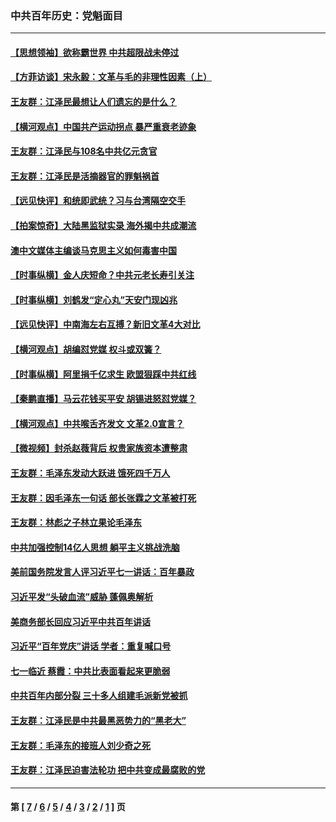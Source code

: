 ### 中共百年历史：党魁面目
---
#### [【思想领袖】欲称霸世界 中共超限战未停过](../../pages/nf1176107/n13745142.md?09150430) 
#### [【方菲访谈】宋永毅：文革与毛的非理性因素（上）](../../pages/nf1176107/n13469956.md?09150430) 
#### [王友群：江泽民最想让人们遗忘的是什么？](../../pages/nf1176107/n13408949.md?09150430) 
#### [【横河观点】中国共产运动拐点 暴严重衰老迹象](../../pages/nf1176107/n13388333.md?09150430) 
#### [王友群：江泽民与108名中共亿元贪官](../../pages/nf1176107/n13352358.md?09150430) 
#### [王友群：江泽民是活摘器官的罪魁祸首](../../pages/nf1176107/n13336903.md?09150430) 
#### [【远见快评】和统即武统？习与台湾隔空交手](../../pages/nf1176107/n13297739.md?09150430) 
#### [【拍案惊奇】大陆黑监狱实录 海外揭中共成潮流](../../pages/nf1176107/n13288853.md?09150430) 
#### [澳中文媒体主编谈马克思主义如何毒害中国](../../pages/nf1176107/n13257387.md?09150430) 
#### [【时事纵横】金人庆短命？中共元老长寿引关注](../../pages/nf1176107/n13217934.md?09150430) 
#### [【时事纵横】刘鹤发“定心丸”天安门现凶兆](../../pages/nf1176107/n13215416.md?09150430) 
#### [【远见快评】中南海左右互搏？新旧文革4大对比](../../pages/nf1176107/n13214745.md?09150430) 
#### [【横河观点】胡编怼党媒 权斗或双簧？](../../pages/nf1176107/n13210864.md?09150430) 
#### [【时事纵横】阿里捐千亿求生 欧盟狠踩中共红线](../../pages/nf1176107/n13206431.md?09150430) 
#### [【秦鹏直播】马云花钱买平安 胡锡进怒怼党媒？](../../pages/nf1176107/n13206392.md?09150430) 
#### [【横河观点】中共喉舌齐发文 文革2.0宣言？](../../pages/nf1176107/n13201248.md?09150430) 
#### [【微视频】封杀赵薇背后 权贵家族资本遭整肃](../../pages/nf1176107/n13197798.md?09150430) 
#### [王友群：毛泽东发动大跃进 饿死四千万人](../../pages/nf1176107/n13177158.md?09150430) 
#### [王友群：因毛泽东一句话 部长张霖之文革被打死](../../pages/nf1176107/n13161711.md?09150430) 
#### [王友群：林彪之子林立果论毛泽东](../../pages/nf1176107/n13128622.md?09150430) 
#### [中共加强控制14亿人思想 躺平主义挑战洗脑](../../pages/nf1176107/n13094299.md?09150430) 
#### [美前国务院发言人评习近平七一讲话：百年暴政](../../pages/nf1176107/n13066986.md?09150430) 
#### [习近平发“头破血流”威胁 蓬佩奥解析](../../pages/nf1176107/n13063604.md?09150430) 
#### [美商务部长回应习近平中共百年讲话](../../pages/nf1176107/n13062903.md?09150430) 
#### [习近平“百年党庆”讲话 学者：重复喊口号](../../pages/nf1176107/n13061411.md?09150430) 
#### [七一临近 蔡霞：中共比表面看起来更脆弱](../../pages/nf1176107/n13056418.md?09150430) 
#### [中共百年内部分裂 三十多人组建毛派新党被抓](../../pages/nf1176107/n13044023.md?09150430) 
#### [王友群：江泽民是中共最黑恶势力的“黑老大”](../../pages/nf1176107/n13022180.md?09150430) 
#### [王友群：毛泽东的接班人刘少奇之死](../../pages/nf1176107/n12991772.md?09150430) 
#### [王友群：江泽民迫害法轮功 把中共变成最腐败的党](../../pages/nf1176107/n12947347.md?09150430) 

---
#### 第 [ [7](./7.md?09150430) / [6](./6.md?09150430) / [5](./5.md?09150430) / [4](./4.md?09150430) / [3](./3.md?09150430) / [2](./2.md?09150430) / [1](./1.md?09150430) ] 页
